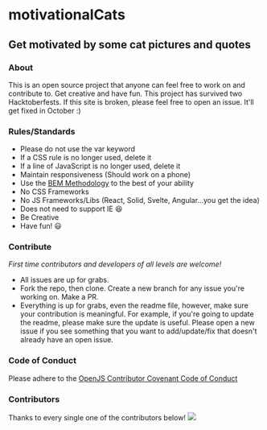 # motivationalCats
## Get motivated by some cat pictures and quotes

### About
This is an open source project that anyone can feel free to work on and contribute to. Get creative and have fun. This project has survived two Hacktoberfests. If this site is broken, please feel free to open an issue. It'll get fixed in October :)

### Rules/Standards
- Please do not use the var keyword
- If a CSS rule is no longer used, delete it
- If a line of JavaScript is no longer used, delete it
- Maintain responsiveness (Should work on a phone)
- Use the [BEM Methodology](https://en.bem.info/methodology/quick-start/#introduction) to the best of your ability
- No CSS Frameworks
- No JS Frameworks/Libs (React, Solid, Svelte, Angular...you get the idea)
- Does not need to support IE :satisfied:
- Be Creative
- Have fun! :smiley:

### Contribute
*First time contributors and developers of all levels are welcome!*
- All issues are up for grabs. 
- Fork the repo, then clone. Create a new branch for any issue you're working on. Make a PR.
- Everything is up for grabs, even the readme file, however, make sure your contribution is meaningful. For example, if you're going to update the readme, please make sure the update is useful. Please open a new issue if you see something that you want to add/update/fix that doesn't already have an open issue.

### Code of Conduct
Please adhere to the [OpenJS Contributor Covenant Code of Conduct](https://github.com/openjs-foundation/cross-project-council/blob/master/CODE_OF_CONDUCT.md)

### Contributors
Thanks to every single one of the contributors below!
<img src="./CONTRIBUTORS.svg">


